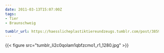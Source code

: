 ```yaml
---
date: 2011-03-13T15:07:00Z
tags:
- Tier
- Braunschweig

tumblr_url: https://haesslicheplastiktiereundzeugs.tumblr.com/post/3859773551
---
```

{{< figure src="tumblr_li2c0qolam1qbfzcmo1_r1_1280.jpg" >}}

